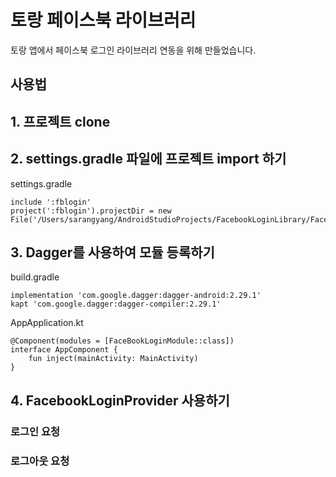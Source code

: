 # 토랑 페이스북 라이브러리
토랑 앱에서 페이스북 로그인 라이브러리 연동을 위해 만들었습니다.


## 사용법

## 1. 프로젝트 clone

## 2. settings.gradle 파일에 프로젝트 import 하기
settings.gradle
```
include ':fblogin'
project(':fblogin').projectDir = new File('/Users/sarangyang/AndroidStudioProjects/FacebookLoginLibrary/FacebookLoginLibrary')
```

## 3. Dagger를 사용하여 모듈 등록하기

build.gradle
```
implementation 'com.google.dagger:dagger-android:2.29.1'
kapt 'com.google.dagger:dagger-compiler:2.29.1'
```

AppApplication.kt
```
@Component(modules = [FaceBookLoginModule::class])
interface AppComponent {
    fun inject(mainActivity: MainActivity)
}
```

## 4. FacebookLoginProvider 사용하기

### 로그인 요청

### 로그아웃 요청